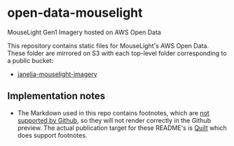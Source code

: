 # open-data-mouselight
MouseLight Gen1 Imagery hosted on AWS Open Data 

This repository contains static files for MouseLight's AWS Open Data. These folder are mirrored on S3 with each top-level folder corresponding to a public bucket:
* [janelia-mouselight-imagery](janelia-mouselight-imagery/README.md)

## Implementation notes

* The Markdown used in this repo contains footnotes, which are [not supported by Github](https://github.com/github/markup/issues/498), so they will not render correctly in the Github preview. The actual publication target for these README's is [Quilt](https://open.quiltdata.com/b/janelia-mouselight-imagery) which does support footnotes. 
